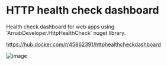 # HTTP health check dashboard

Health check dashboard for web apps using 'ArnabDeveloper.HttpHealthCheck'
nuget library.

https://hub.docker.com/r/45862391/httphealthcheckdashboard

![image](https://user-images.githubusercontent.com/3396447/117486658-8747af80-af87-11eb-883f-da6f8a4532cf.png)
